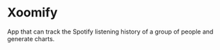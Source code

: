 # Xoomify

App that can track the Spotify listening history of a group of people and generate charts.

